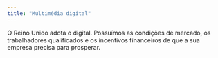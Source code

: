 ```yaml
---
title: "Multimédia digital"
---
```


O Reino Unido adota o digital. Possuímos as condições de mercado, os trabalhadores qualificados e os incentivos financeiros de que a sua empresa precisa para prosperar. 
